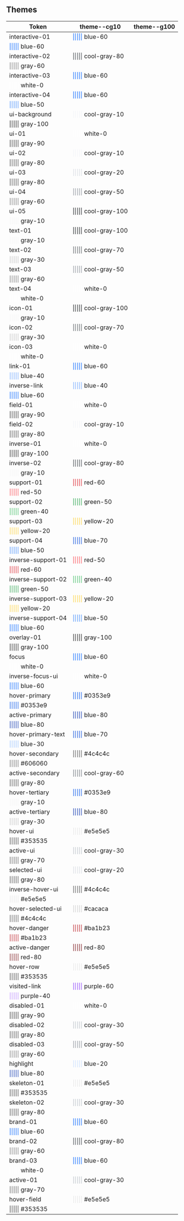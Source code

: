 ## Themes

| Token                                                    | theme--cg10                                                  | theme--g100 |
| -------------------------------------------------------- | ------------------------------------------------------------ | ----------- |
| interactive-01                                           | <span style="color: #0062ff">\|\|\|\|\|</span> blue-60       |
| <span style="color: #0062ff">\|\|\|\|\|</span> blue-60   |
| interactive-02                                           | <span style="color: #373d42">\|\|\|\|\|</span> cool-gray-80  |
| <span style="color: #6f6f6f">\|\|\|\|\|</span> gray-60   |
| interactive-03                                           | <span style="color: #0062ff">\|\|\|\|\|</span> blue-60       |
| <span style="color: #ffffff">\|\|\|\|\|</span> white-0   |
| interactive-04                                           | <span style="color: #0062ff">\|\|\|\|\|</span> blue-60       |
| <span style="color: #408bfc">\|\|\|\|\|</span> blue-50   |
| ui-background                                            | <span style="color: #f2f4f8">\|\|\|\|\|</span> cool-gray-10  |
| <span style="color: #171717">\|\|\|\|\|</span> gray-100  |
| ui-01                                                    | <span style="color: #ffffff">\|\|\|\|\|</span> white-0       |
| <span style="color: #282828">\|\|\|\|\|</span> gray-90   |
| ui-02                                                    | <span style="color: #f2f4f8">\|\|\|\|\|</span> cool-gray-10  |
| <span style="color: #3d3d3d">\|\|\|\|\|</span> gray-80   |
| ui-03                                                    | <span style="color: #d5d9e0">\|\|\|\|\|</span> cool-gray-20  |
| <span style="color: #3d3d3d">\|\|\|\|\|</span> gray-80   |
| ui-04                                                    | <span style="color: #868d95">\|\|\|\|\|</span> cool-gray-50  |
| <span style="color: #6f6f6f">\|\|\|\|\|</span> gray-60   |
| ui-05                                                    | <span style="color: #13171a">\|\|\|\|\|</span> cool-gray-100 |
| <span style="color: #f3f3f3">\|\|\|\|\|</span> gray-10   |
| text-01                                                  | <span style="color: #13171a">\|\|\|\|\|</span> cool-gray-100 |
| <span style="color: #f3f3f3">\|\|\|\|\|</span> gray-10   |
| text-02                                                  | <span style="color: #50565b">\|\|\|\|\|</span> cool-gray-70  |
| <span style="color: #bebebe">\|\|\|\|\|</span> gray-30   |
| text-03                                                  | <span style="color: #868d95">\|\|\|\|\|</span> cool-gray-50  |
| <span style="color: #6f6f6f">\|\|\|\|\|</span> gray-60   |
| text-04                                                  | <span style="color: #ffffff">\|\|\|\|\|</span> white-0       |
| <span style="color: #ffffff">\|\|\|\|\|</span> white-0   |
| icon-01                                                  | <span style="color: #13171a">\|\|\|\|\|</span> cool-gray-100 |
| <span style="color: #f3f3f3">\|\|\|\|\|</span> gray-10   |
| icon-02                                                  | <span style="color: #50565b">\|\|\|\|\|</span> cool-gray-70  |
| <span style="color: #bebebe">\|\|\|\|\|</span> gray-30   |
| icon-03                                                  | <span style="color: #ffffff">\|\|\|\|\|</span> white-0       |
| <span style="color: #ffffff">\|\|\|\|\|</span> white-0   |
| link-01                                                  | <span style="color: #0062ff">\|\|\|\|\|</span> blue-60       |
| <span style="color: #6ea6ff">\|\|\|\|\|</span> blue-40   |
| inverse-link                                             | <span style="color: #6ea6ff">\|\|\|\|\|</span> blue-40       |
| <span style="color: #0062ff">\|\|\|\|\|</span> blue-60   |
| field-01                                                 | <span style="color: #ffffff">\|\|\|\|\|</span> white-0       |
| <span style="color: #282828">\|\|\|\|\|</span> gray-90   |
| field-02                                                 | <span style="color: #f2f4f8">\|\|\|\|\|</span> cool-gray-10  |
| <span style="color: #3d3d3d">\|\|\|\|\|</span> gray-80   |
| inverse-01                                               | <span style="color: #ffffff">\|\|\|\|\|</span> white-0       |
| <span style="color: #171717">\|\|\|\|\|</span> gray-100  |
| inverse-02                                               | <span style="color: #373d42">\|\|\|\|\|</span> cool-gray-80  |
| <span style="color: #f3f3f3">\|\|\|\|\|</span> gray-10   |
| support-01                                               | <span style="color: #da1e28">\|\|\|\|\|</span> red-60        |
| <span style="color: #fb4b53">\|\|\|\|\|</span> red-50    |
| support-02                                               | <span style="color: #24a148">\|\|\|\|\|</span> green-50      |
| <span style="color: #3dbb61">\|\|\|\|\|</span> green-40  |
| support-03                                               | <span style="color: #fdd13a">\|\|\|\|\|</span> yellow-20     |
| <span style="color: #fdd13a">\|\|\|\|\|</span> yellow-20 |
| support-04                                               | <span style="color: #054ada">\|\|\|\|\|</span> blue-70       |
| <span style="color: #408bfc">\|\|\|\|\|</span> blue-50   |
| inverse-support-01                                       | <span style="color: #fb4b53">\|\|\|\|\|</span> red-50        |
| <span style="color: #da1e28">\|\|\|\|\|</span> red-60    |
| inverse-support-02                                       | <span style="color: #3dbb61">\|\|\|\|\|</span> green-40      |
| <span style="color: #24a148">\|\|\|\|\|</span> green-50  |
| inverse-support-03                                       | <span style="color: #fdd13a">\|\|\|\|\|</span> yellow-20     |
| <span style="color: #fdd13a">\|\|\|\|\|</span> yellow-20 |
| inverse-support-04                                       | <span style="color: #408bfc">\|\|\|\|\|</span> blue-50       |
| <span style="color: #0062ff">\|\|\|\|\|</span> blue-60   |
| overlay-01                                               | <span style="color: #171717">\|\|\|\|\|</span> gray-100      |
| <span style="color: #171717">\|\|\|\|\|</span> gray-100  |
| focus                                                    | <span style="color: #0062ff">\|\|\|\|\|</span> blue-60       |
| <span style="color: #ffffff">\|\|\|\|\|</span> white-0   |
| inverse-focus-ui                                         | <span style="color: #ffffff">\|\|\|\|\|</span> white-0       |
| <span style="color: #0062ff">\|\|\|\|\|</span> blue-60   |
| hover-primary                                            | <span style="color: #0353e9">\|\|\|\|\|</span> #0353e9       |
| <span style="color: #0353e9">\|\|\|\|\|</span> #0353e9   |
| active-primary                                           | <span style="color: #0530ad">\|\|\|\|\|</span> blue-80       |
| <span style="color: #0530ad">\|\|\|\|\|</span> blue-80   |
| hover-primary-text                                       | <span style="color: #054ada">\|\|\|\|\|</span> blue-70       |
| <span style="color: #97c1ff">\|\|\|\|\|</span> blue-30   |
| hover-secondary                                          | <span style="color: #4c4c4c">\|\|\|\|\|</span> #4c4c4c       |
| <span style="color: #606060">\|\|\|\|\|</span> #606060   |
| active-secondary                                         | <span style="color: #697077">\|\|\|\|\|</span> cool-gray-60  |
| <span style="color: #3d3d3d">\|\|\|\|\|</span> gray-80   |
| hover-tertiary                                           | <span style="color: #0353e9">\|\|\|\|\|</span> #0353e9       |
| <span style="color: #f3f3f3">\|\|\|\|\|</span> gray-10   |
| active-tertiary                                          | <span style="color: #0530ad">\|\|\|\|\|</span> blue-80       |
| <span style="color: #bebebe">\|\|\|\|\|</span> gray-30   |
| hover-ui                                                 | <span style="color: #e5e5e5">\|\|\|\|\|</span> #e5e5e5       |
| <span style="color: #353535">\|\|\|\|\|</span> #353535   |
| active-ui                                                | <span style="color: #b9bfc7">\|\|\|\|\|</span> cool-gray-30  |
| <span style="color: #565656">\|\|\|\|\|</span> gray-70   |
| selected-ui                                              | <span style="color: #d5d9e0">\|\|\|\|\|</span> cool-gray-20  |
| <span style="color: #3d3d3d">\|\|\|\|\|</span> gray-80   |
| inverse-hover-ui                                         | <span style="color: #4c4c4c">\|\|\|\|\|</span> #4c4c4c       |
| <span style="color: #e5e5e5">\|\|\|\|\|</span> #e5e5e5   |
| hover-selected-ui                                        | <span style="color: #cacaca">\|\|\|\|\|</span> #cacaca       |
| <span style="color: #4c4c4c">\|\|\|\|\|</span> #4c4c4c   |
| hover-danger                                             | <span style="color: #ba1b23">\|\|\|\|\|</span> #ba1b23       |
| <span style="color: #ba1b23">\|\|\|\|\|</span> #ba1b23   |
| active-danger                                            | <span style="color: #750e13">\|\|\|\|\|</span> red-80        |
| <span style="color: #750e13">\|\|\|\|\|</span> red-80    |
| hover-row                                                | <span style="color: #e5e5e5">\|\|\|\|\|</span> #e5e5e5       |
| <span style="color: #353535">\|\|\|\|\|</span> #353535   |
| visited-link                                             | <span style="color: #8a3ffc">\|\|\|\|\|</span> purple-60     |
| <span style="color: #bb8eff">\|\|\|\|\|</span> purple-40 |
| disabled-01                                              | <span style="color: #ffffff">\|\|\|\|\|</span> white-0       |
| <span style="color: #282828">\|\|\|\|\|</span> gray-90   |
| disabled-02                                              | <span style="color: #b9bfc7">\|\|\|\|\|</span> cool-gray-30  |
| <span style="color: #3d3d3d">\|\|\|\|\|</span> gray-80   |
| disabled-03                                              | <span style="color: #868d95">\|\|\|\|\|</span> cool-gray-50  |
| <span style="color: #6f6f6f">\|\|\|\|\|</span> gray-60   |
| highlight                                                | <span style="color: #c9deff">\|\|\|\|\|</span> blue-20       |
| <span style="color: #0530ad">\|\|\|\|\|</span> blue-80   |
| skeleton-01                                              | <span style="color: #e5e5e5">\|\|\|\|\|</span> #e5e5e5       |
| <span style="color: #353535">\|\|\|\|\|</span> #353535   |
| skeleton-02                                              | <span style="color: #b9bfc7">\|\|\|\|\|</span> cool-gray-30  |
| <span style="color: #3d3d3d">\|\|\|\|\|</span> gray-80   |
| brand-01                                                 | <span style="color: #0062ff">\|\|\|\|\|</span> blue-60       |
| <span style="color: #0062ff">\|\|\|\|\|</span> blue-60   |
| brand-02                                                 | <span style="color: #373d42">\|\|\|\|\|</span> cool-gray-80  |
| <span style="color: #6f6f6f">\|\|\|\|\|</span> gray-60   |
| brand-03                                                 | <span style="color: #0062ff">\|\|\|\|\|</span> blue-60       |
| <span style="color: #ffffff">\|\|\|\|\|</span> white-0   |
| active-01                                                | <span style="color: #b9bfc7">\|\|\|\|\|</span> cool-gray-30  |
| <span style="color: #565656">\|\|\|\|\|</span> gray-70   |
| hover-field                                              | <span style="color: #e5e5e5">\|\|\|\|\|</span> #e5e5e5       |
| <span style="color: #353535">\|\|\|\|\|</span> #353535   |
